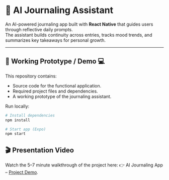 # 📓 AI Journaling Assistant

An AI-powered journaling app built with **React Native** that guides users through reflective daily prompts.  
The assistant builds continuity across entries, tracks mood trends, and summarizes key takeaways for personal growth.  

---

## 🚀 Working Prototype / Demo 💻
This repository contains:  
- Source code for the functional application.  
- Required project files and dependencies.  
- A working prototype of the journaling assistant.

Run locally:
```bash
# Install dependencies
npm install

# Start app (Expo)
npm start
```
## 🎬 Presentation Video

Watch the 5–7 minute walkthrough of the project here:
👉 AI Journaling App – [Project Demo](https://www.youtube.com/watch?v=BEo1OmsmeAM).

